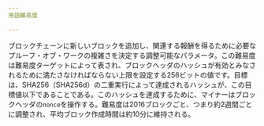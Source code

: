 ```yaml
---
用語難易度

---
```

ブロックチェーンに新しいブロックを追加し、関連する報酬を得るために必要なプルーフ・オブ・ワークの複雑さを決定する調整可能なパラメータ。この難易度は難易度ターゲットによって表され、ブロックヘッダのハッシュが有効とみなされるために満たさなければならない上限を設定する256ビットの値です。目標は、SHA256（SHA256d）の二重実行によって達成されるハッシュが、この目標値以下であることである。このハッシュを達成するために、マイナーはブロックヘッダの`nonce`を操作する。難易度は2016ブロックごと、つまり約2週間ごとに調整され、平均ブロック作成時間は約10分に維持される。
